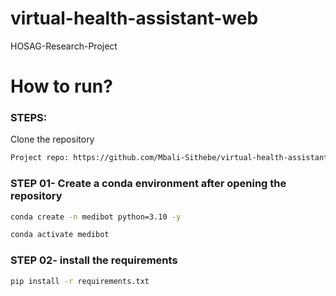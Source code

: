 # virtual-health-assistant-web

HOSAG-Research-Project

# How to run?

### STEPS:

Clone the repository

```bash
Project repo: https://github.com/Mbali-Sithebe/virtual-health-assistant-web.git

```

### STEP 01- Create a conda environment after opening the repository

```bash
conda create -n medibot python=3.10 -y
```

```bash
conda activate medibot
```

### STEP 02- install the requirements

```bash
pip install -r requirements.txt
```
